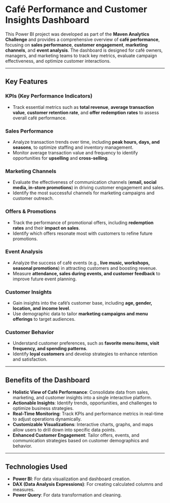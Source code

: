 # Café Performance and Customer Insights Dashboard

This Power BI project was developed as part of the **Maven Analytics Challenge** and provides a comprehensive overview of **café performance**, focusing on **sales performance**, **customer engagement**, **marketing channels**, and **event analysis**. The dashboard is designed for café owners, managers, and marketing teams to track key metrics, evaluate campaign effectiveness, and optimize customer interactions.

---

## Key Features

### **KPIs (Key Performance Indicators)**
- Track essential metrics such as **total revenue**, **average transaction value**, **customer retention rate**, and **offer redemption rates** to assess overall café performance.

### **Sales Performance**
- Analyze transaction trends over time, including **peak hours, days, and seasons**, to optimize staffing and inventory management.
- Monitor average transaction value and frequency to identify opportunities for **upselling** and **cross-selling**.

### **Marketing Channels**
- Evaluate the effectiveness of communication channels (**email, social media, in-store promotions**) in driving customer engagement and sales.
- Identify the most successful channels for marketing campaigns and customer outreach.

### **Offers & Promotions**
- Track the performance of promotional offers, including **redemption rates** and their **impact on sales**.
- Identify which offers resonate most with customers to refine future promotions.

### **Event Analysis**
- Analyze the success of café events (e.g., **live music, workshops, seasonal promotions**) in attracting customers and boosting revenue.
- Measure **attendance, sales during events, and customer feedback** to improve future event planning.

### **Customer Insights**
- Gain insights into the café’s customer base, including **age, gender, location, and income level**.
- Use demographic data to tailor **marketing campaigns and menu offerings** to target audiences.

### **Customer Behavior**
- Understand customer preferences, such as **favorite menu items, visit frequency, and spending patterns**.
- Identify **loyal customers** and develop strategies to enhance retention and satisfaction.

---

## Benefits of the Dashboard

- **Holistic View of Café Performance**: Consolidate data from sales, marketing, and customer insights into a single interactive platform.
- **Actionable Insights**: Identify trends, opportunities, and challenges to optimize business strategies.
- **Real-Time Monitoring**: Track KPIs and performance metrics in real-time to adjust operations dynamically.
- **Customizable Visualizations**: Interactive charts, graphs, and maps allow users to drill down into specific data points.
- **Enhanced Customer Engagement**: Tailor offers, events, and communication strategies based on customer demographics and behavior.

---

## Technologies Used
- **Power BI**: For data visualization and dashboard creation.
- **DAX (Data Analysis Expressions)**: For creating calculated columns and measures.
- **Power Query**: For data transformation and cleaning.
